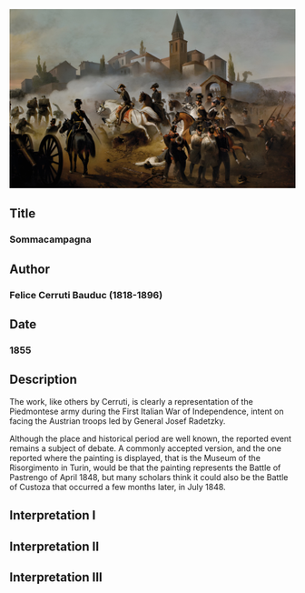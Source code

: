 ![Sommacampagna, 1848](../opere/risorgimento-1-sommacampagna-1848.jpg)

## Title
### Sommacampagna

## Author
### Felice Cerruti Bauduc (1818-1896)

## Date
### 1855

## Description

The work, like others by Cerruti, is clearly a representation of the Piedmontese army during the First Italian War of Independence, intent on facing the Austrian troops led by General Josef Radetzky.

Although the place and historical period are well known, the reported event remains a subject of debate.
A commonly accepted version, and the one reported where the painting is displayed, that is the Museum of the Risorgimento in Turin, would be that the painting represents the Battle of Pastrengo of April 1848, but many scholars think it could also be the Battle of Custoza that occurred a few months later, in July 1848.

## Interpretation I

## Interpretation II

## Interpretation III